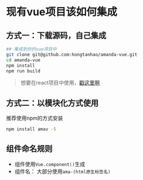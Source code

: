 # 现有vue项目该如何集成

## 方式一：下载源码，自己集成

```bash
## 集成到你的vue项目中
git clone git@github.com:hongtanhao/amanda-vue.git
cd amanda-vue
npm install 
npm run build
```
> 想要在react项目中使用，[戳这里啊]()

## 方式二：以模块化方式使用
推荐使用npm的方式安装
```bash
npm install amav -S
```
## 组件命名规则
+ 组件使用`Vue.component()`生成
+ 组件名： 大部分使用`ama-(html原生标签名)`

